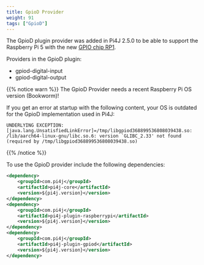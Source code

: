 ```yaml
---
title: GpioD Provider
weight: 91
tags: ["GpioD"]
---
```


The GpioD plugin provider was added in Pi4J 2.5.0 to be able to support the Raspberry Pi 5 with the new [GPIO chip RP1](https://www.raspberrypi.com/documentation/microcontrollers/rp1.html). 

Providers in the GpioD plugin:

* gpiod-digital-input
* gpiod-digital-output

{{% notice warn %}}
The GpioD Provider needs a recent Raspberry Pi OS version (Bookworm)!

If you get an error at startup with the following content, your OS is outdated for the GpioD implementation used in Pi4J:

```shell
UNDERLYING EXCEPTION: [java.lang.UnsatisfiedLinkError]=/tmp/libgpiod368899536808039438.so: /lib/aarch64-linux-gnu/libc.so.6: version `GLIBC_2.33' not found (required by /tmp/libgpiod368899536808039438.so)
```
{{% /notice %}}


To use the GpioD provider include the following dependencies:

``` xml
<dependency>
    <groupId>com.pi4j</groupId>
    <artifactId>pi4j-core</artifactId>
    <version>${pi4j.version}</version>
</dependency>
<dependency>
    <groupId>com.pi4j</groupId>
    <artifactId>pi4j-plugin-raspberrypi</artifactId>
    <version>${pi4j.version}</version>
</dependency>
<dependency>
    <groupId>com.pi4j</groupId>
    <artifactId>pi4j-plugin-gpiod</artifactId>
    <version>${pi4j.version}</version>
</dependency>
```